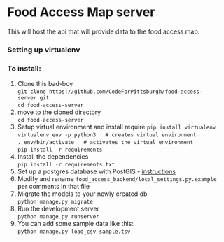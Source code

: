 # Food Access Map server

This will host the api that will provide data to the food access map.

### Setting up virtualenv


### To install:
1. Clone this bad-boy  
`git clone https://github.com/CodeForPittsburgh/food-access-server.git`  
`cd food-access-server`  
2. move to the cloned directory  
`cd food-access-server`  
3. Setup virtual environment and install require
`pip install virtualenv`  
`virtualenv env -p python3   # creates virtual environment`  
`. env/bin/activate   # activates the virtual environment`  
`pip install -r requirements`
4. Install the dependencies  
`pip install -r requirements.txt` 
5. Set up a postgres database with PostGIS - [instructions](https://docs.djangoproject.com/en/2.2/ref/contrib/gis/install/postgis/)  
6. Modify and rename `food_access_backend/local_settings.py.example` per comments in that file
7. Migrate the models to your newly created db  
`python manage.py migrate`
8. Run the development server  
`python manage.py runserver`
9. You can add some sample data like this:  
`python manage.py load_csv sample.tsv`